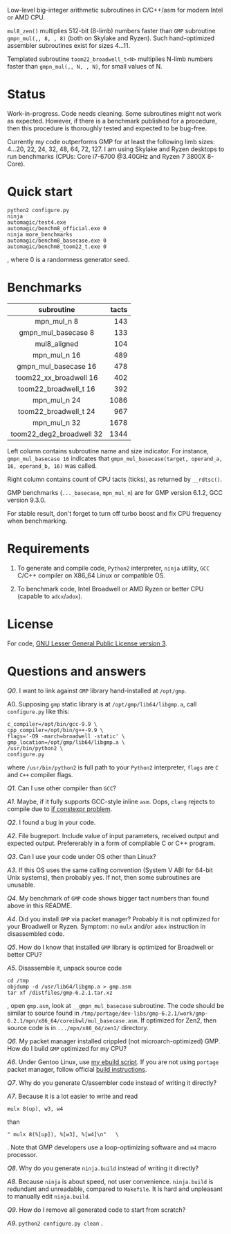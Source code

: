 Low-level big-integer arithmetic subroutines in C/C++/asm for modern Intel or AMD CPU.

`mul8_zen()` multiplies 512-bit (8-limb) numbers faster than `GMP` subroutine `gmpn_mul(,, 8, , 8)` (both on Skylake and Ryzen). Such hand-optimized assembler subroutines exist for sizes 4…11.

Templated subroutine `toom22_broadwell_t<N>` multiplies N-limb numbers faster than `gmpn_mul(,, N, , N)`, for small values of N.

# Status

Work-in-progress. Code needs cleaning. Some subroutines might not work as expected. However, if there is a benchmark published for a procedure, then this procedure is thoroughly tested and expected to be bug-free.

Currently my code outperforms GMP for at least the following limb sizes: 4…20, 22, 24, 32, 48, 64, 72, 127. I am using Skylake and Ryzen desktops to run benchmarks (CPUs: Core i7-6700 @3.40GHz and Ryzen 7 3800X 8-Core).

# Quick start

```
python2 configure.py
ninja
automagic/test4.exe
automagic/benchm8_official.exe 0
ninja more_benchmarks
automagic/benchm8_basecase.exe 0
automagic/benchm8_toom22_t.exe 0
```
, where 0 is a randomness generator seed.

# Benchmarks

subroutine | tacts
:---: | ---:
mpn_mul_n 8 | 143
gmpn_mul_basecase 8 | 133
mul8_aligned | 104
mpn_mul_n 16 | 489
gmpn_mul_basecase 16 | 478
toom22_xx_broadwell 16 | 402
toom22_broadwell_t 16 | 392
mpn_mul_n 24 | 1086
toom22_broadwell_t 24 | 967
mpn_mul_n 32 | 1678
toom22_deg2_broadwell 32 | 1344

Left column contains subroutine name and size indicator. For instance,
`gmpn_mul_basecase 16` indicates that `gmpn_mul_basecase(target, operand_a, 16, operand_b, 16)` was called.

Right column contains count of CPU tacts (ticks), as returned by `__rdtsc()`.

GMP benchmarks (`..._basecase`, `mpn_mul_n`) are for GMP version 6.1.2, GCC version 9.3.0.

For stable result, don't forget to turn off turbo boost and fix CPU frequency when benchmarking.

# Requirements

1. To generate and compile code, `Python2` interpreter, `ninja` utility, `GCC` C/C++ compiler on X86_64 Linux or compatible OS.

2. To benchmark code, Intel Broadwell or AMD Ryzen or better CPU (capable to `adcx`/`adox`).

# License

For code, [GNU Lesser General Public License version 3](https://www.gnu.org/licenses/lgpl-3.0.en.html).

# Questions and answers

*Q0*. I want to link against `GMP` library hand-installed at `/opt/gmp`.

A0. Supposing `gmp` static library is at `/opt/gmp/lib64/libgmp.a`, call `configure.py` like this:

```
c_compiler=/opt/bin/gcc-9.9 \
cpp_compiler=/opt/bin/g++-9.9 \
flags='-O9 -march=broadwell -static' \
gmp_location=/opt/gmp/lib64/libgmp.a \
/usr/bin/python2 \
configure.py
```

where `/usr/bin/python2` is full path to your `Python2` interpreter, `flags` are `C` and `C++` compiler flags.

*Q1*. Can I use other compiler than `GCC`?

*A1*. Maybe, if it fully supports GCC-style inline `asm`. Oops, `clang` rejects to compile due to [if constexpr problem](https://stackoverflow.com/questions/54899466/constexpr-if-with-a-non-bool-condition).

*Q2*. I found a bug in your code.

*A2*. File bugreport. Include value of input parameters, received output and expected output. Prefererably in a form of compilable C or C++ program.

*Q3*. Can I use your code under OS other than Linux?

*A3*. If this OS uses the same calling convention (System V ABI for 64-bit Unix systems), then probably yes. If not, then some subroutines are unusable.

*Q4*. My benchmark of `GMP` code shows bigger tact numbers than found above in this README.

*A4*. Did you install `GMP` via packet manager? Probably it is not optimized for your Broadwell or Ryzen. Symptom: no `mulx` and/or `adox` instruction in disassembled code.

*Q5*. How do I know that installed `GMP` library is optimized for Broadwell or better CPU?

*A5*. Disassemble it, unpack source code

```
cd /tmp
objdump -d /usr/lib64/libgmp.a > gmp.asm
tar xf /distfiles/gmp-6.2.1.tar.xz
```
, open `gmp.asm`, look at `__gmpn_mul_basecase` subroutine. The code should be similar to source found in
`/tmp/portage/dev-libs/gmp-6.2.1/work/gmp-6.2.1/mpn/x86_64/coreibwl/mul_basecase.asm`. If optimized for Zen2, then source code is in `.../mpn/x86_64/zen1/` directory.

*Q6*. My packet manager installed crippled (not microarch-optimized) GMP. How do I build `GMP` optimized for my CPU?

*A6*. Under Gentoo Linux, use [my ebuild script](https://github.com/krisk0/razin/blob/master/ebuild/gmp-6.2.1-r99.ebuild). If you are not using `portage` packet manager, follow official [build instructions](https://gmplib.org/manual/Installing-GMP.html).

*Q7*. Why do you generate C/assembler code instead of writing it directly?

*A7*. Because it is a lot easier to write and read
```
mulx 8(up), w3, w4
```
than
```
" mulx 8(%[up]), %[w3], %[w4]\n"   \
```
. Note that GMP developers use a loop-optimizing software and `m4` macro processor.

*Q8*. Why do you generate `ninja.build` instead of writing it directly?

*A8*. Because `ninja` is about speed, not user convenience. `ninja.build` is redundant and unreadable, compared to `Makefile`. It is hard and unpleasant to manually edit `ninja.build`.

*Q9*. How do I remove all generated code to start from scratch?

*A9*. `python2 configure.py clean` .
